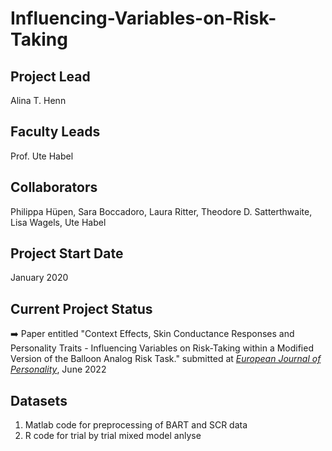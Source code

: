 # Influencing-Variables-on-Risk-Taking

## Project Lead
Alina T. Henn

## Faculty Leads
Prof. Ute Habel

## Collaborators
Philippa Hüpen, Sara Boccadoro, Laura Ritter, Theodore D. Satterthwaite, Lisa Wagels, Ute Habel

## Project Start Date
January 2020

## Current Project Status
:arrow_right: Paper entitled "Context Effects, Skin Conductance Responses and Personality Traits - Influencing Variables on Risk-Taking within a Modified Version of the Balloon Analog Risk Task." submitted at [*European Journal of Personality*](https://journals.sagepub.com/home/erp), June 2022

## Datasets
1. Matlab code for preprocessing of BART and SCR data
2. R code for trial by trial mixed model anlyse
